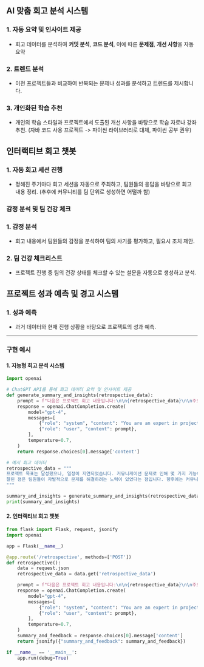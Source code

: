 ## AI 맞춤 회고 분석 시스템

### 1. 자동 요약 및 인사이트 제공
- 회고 데이터를 분석하여 **커밋 분석**, **코드 분석**, 이에 따른 **문제점**, **개선 사항**을 자동 요약

### 2. 트렌드 분석
- 이전 프로젝트들과 비교하여 반복되는 문제나 성과를 분석하고 트렌드를 제시합니다.

### 3. 개인화된 학습 추천
- 개인의 학습 스타일과 프로젝트에서 도출된 개선 사항을 바탕으로 학습 자료나 강좌 추천. (자바 코드 사용 프로젝트 -> 파이썬 라이브러리로 대체, 파이썬 공부 권유)

## 인터랙티브 회고 챗봇

### 1. 자동 회고 세션 진행
- 정해진 주기마다 회고 세션을 자동으로 주최하고, 팀원들의 응답을 바탕으로 회고 내용 정리. (추후에 커뮤니티를 팀 단위로 생성하면 어떨까 함)

### 감정 분석 및 팀 건강 체크

### 1. 감정 분석
- 회고 내용에서 팀원들의 감정을 분석하여 팀의 사기를 평가하고, 필요시 조치 제안.

### 2. 팀 건강 체크리스트
- 프로젝트 진행 중 팀의 건강 상태를 체크할 수 있는 설문을 자동으로 생성하고 분석.

## 프로젝트 성과 예측 및 경고 시스템

### 1. 성과 예측
- 과거 데이터와 현재 진행 상황을 바탕으로 프로젝트의 성과 예측.

<hr>

### 구현 예시
#### 1. 지능형 회고 분석 시스템
```python
import openai

# ChatGPT API를 통해 회고 데이터 요약 및 인사이트 제공
def generate_summary_and_insights(retrospective_data):
    prompt = f"다음은 프로젝트 회고 내용입니다:\n\n{retrospective_data}\n\n주요 성과, 문제점, 개선 사항을 요약하고 인사이트를 제공해 주세요."
    response = openai.ChatCompletion.create(
        model="gpt-4",
        messages=[
            {"role": "system", "content": "You are an expert in project management and retrospectives."},
            {"role": "user", "content": prompt},
        ],
        temperature=0.7,
    )
    return response.choices[0].message['content']

# 예시 회고 데이터
retrospective_data = """
프로젝트 목표는 달성했으나, 일정이 지연되었습니다. 커뮤니케이션 문제로 인해 몇 가지 기능이 누락되었고, 테스트 커버리지가 부족했습니다.
잘된 점은 팀원들이 자발적으로 문제를 해결하려는 노력이 있었다는 점입니다. 향후에는 커뮤니케이션 도구를 개선하고, 테스트 자동화를 강화할 계획입니다.
"""

summary_and_insights = generate_summary_and_insights(retrospective_data)
print(summary_and_insights)
```

#### 2. 인터랙티브 회고 챗봇
```python
from flask import Flask, request, jsonify
import openai

app = Flask(__name__)

@app.route('/retrospective', methods=['POST'])
def retrospective():
    data = request.json
    retrospective_data = data.get('retrospective_data')

    prompt = f"다음은 프로젝트 회고 내용입니다:\n\n{retrospective_data}\n\n주요 성과, 문제점, 개선 사항을 요약하고 피드백을 제공해 주세요."
    response = openai.ChatCompletion.create(
        model="gpt-4",
        messages=[
            {"role": "system", "content": "You are an expert in project management and retrospectives."},
            {"role": "user", "content": prompt},
        ],
        temperature=0.7,
    )
    summary_and_feedback = response.choices[0].message['content']
    return jsonify({"summary_and_feedback": summary_and_feedback})

if __name__ == '__main__':
    app.run(debug=True)
```